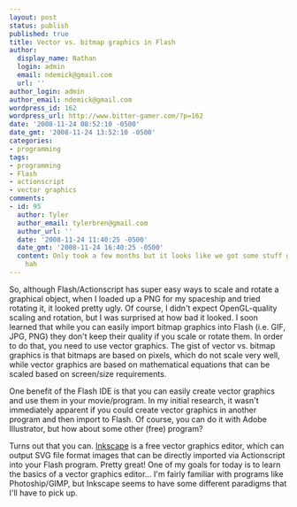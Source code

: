 ```yaml
---
layout: post
status: publish
published: true
title: Vector vs. bitmap graphics in Flash
author:
  display_name: Nathan
  login: admin
  email: ndemick@gmail.com
  url: ''
author_login: admin
author_email: ndemick@gmail.com
wordpress_id: 162
wordpress_url: http://www.bitter-gamer.com/?p=162
date: '2008-11-24 08:52:10 -0500'
date_gmt: '2008-11-24 13:52:10 -0500'
categories:
- programming
tags:
- programming
- Flash
- actionscript
- vector graphics
comments:
- id: 95
  author: Tyler
  author_email: tylerbren@gmail.com
  author_url: ''
  date: '2008-11-24 11:40:25 -0500'
  date_gmt: '2008-11-24 16:40:25 -0500'
  content: Only took a few months but it looks like we got some stuff going finally
    hah
---
```

<p>So, although Flash/Actionscript has super easy ways to scale and rotate a graphical object, when I loaded up a PNG for my spaceship and tried rotating it, it looked pretty ugly. Of course, I didn't expect OpenGL-quality scaling and rotation, but I was surprised at how bad it looked. I soon learned that while you can easily import bitmap graphics into Flash (i.e. GIF, JPG, PNG) they don't keep their quality if you scale or rotate them. In order to do that, you need to use vector graphics. The gist of vector vs. bitmap graphics is that bitmaps are based on pixels, which do not scale very well, while vector graphics are based on mathematical equations that can be scaled based on screen/size requirements.</p>
<p>One benefit of the Flash IDE is that you can easily create vector graphics and use them in your movie/program. In my initial research, it wasn't immediately apparent if you could create vector graphics in another program and then import to Flash. Of course, you can do it with Adobe Illustrator, but how about some other (free) program? </p>
<p>Turns out that you can. <a href="http://www.inkscape.org/" title="Inkscape">Inkscape</a> is a free vector graphics editor, which can output SVG file format images that can be directly imported via Actionscript into your Flash program. Pretty great! One of my goals for today is to learn the basics of a vector graphics editor... I'm fairly familiar with programs like Photoship/GIMP, but Inkscape seems to have some different paradigms that I'll have to pick up.</p>
